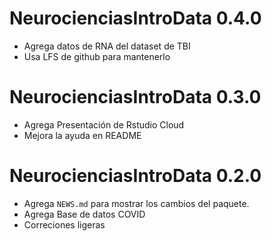 # NeurocienciasIntroData 0.4.0

* Agrega datos de RNA del dataset de TBI
* Usa LFS de github para mantenerlo

# NeurocienciasIntroData 0.3.0

* Agrega Presentación de Rstudio Cloud
* Mejora la ayuda en README

# NeurocienciasIntroData 0.2.0

* Agrega `NEWS.md` para mostrar los cambios del paquete.
* Agrega Base de datos COVID
* Correciones ligeras
